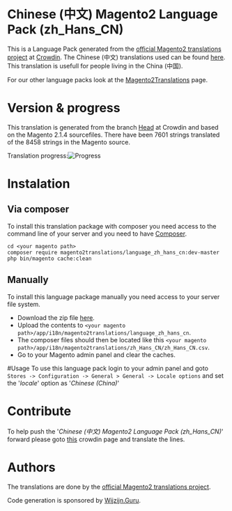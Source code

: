# Chinese (中文) Magento2 Language Pack (zh_Hans_CN)
This is a Language Pack generated from the [official Magento2 translations project](https://crowdin.com/project/magento-2) at [Crowdin](https://crowdin.com).
The Chinese (中文) translations used can be found [here](https://crowdin.com/project/magento-2/zh-CN).
This translation is usefull for people living in the China (中国).

For our other language packs look at the [Magento2Translations](http://magento2translations.github.io/) page.

# Version & progress
This translation is generated from the branch [Head](https://crowdin.com/project/magento-2/zh-CN#/Head) at Crowdin and based on the Magento 2.1.4 sourcefiles.
There have been  7601 strings translated of the 8458 strings in the Magento source.

Translation progress:![Progress](http://progressed.io/bar/90)

# Instalation
## Via composer
To install this translation package with composer you need access to the command line of your server and you need to have [Composer](https://getcomposer.org).
```
cd <your magento path>
composer require magento2translations/language_zh_hans_cn:dev-master
php bin/magento cache:clean
```
## Manually
To install this language package manually you need access to your server file system.
* Download the zip file [here](https://github.com/Magento2Translations/language_zh_hans_cn/archive/master.zip).
* Upload the contents to `<your magento path>/app/i18n/magento2translations/language_zh_hans_cn`.
* The composer files should then be located like this `<your magento path>/app/i18n/magento2translations/zh_Hans_CN/zh_Hans_CN.csv`.
* Go to your Magento admin panel and clear the caches.

#Usage
To use this language pack login to your admin panel and goto `Stores -> Configuration -> General > General -> Locale options` and set the '*locale*' option as '*Chinese (China)*'

# Contribute
To help push the '*Chinese (中文) Magento2 Language Pack (zh_Hans_CN)*' forward please goto [this](https://crowdin.com/project/magento-2/zh-CN) crowdin page and translate the lines.

# Authors
The translations are done by the [official Magento2 translations project](https://crowdin.com/project/magento-2).

Code generation is sponsored by [Wijzijn.Guru](http://www.wijzijn.guru/).